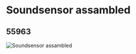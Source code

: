 # Soundsensor assambled
## 55963
![Soundsensor assambled](https://lc-www-live-s.legocdn.com/media/bricks/5/2/4296969.jpg)